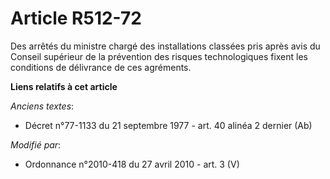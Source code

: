 # Article R512-72

Des arrêtés du ministre chargé des installations classées pris après avis du    Conseil supérieur de la prévention des
risques technologiques fixent les conditions de délivrance de ces agréments.

**Liens relatifs à cet article**

_Anciens textes_:

  - Décret n°77-1133 du 21 septembre 1977 - art. 40  alinéa 2 dernier (Ab)

_Modifié par_:

  - Ordonnance n°2010-418  du 27 avril 2010 - art. 3 (V)
